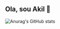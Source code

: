 ## Ola, sou Akil 🖖
![Anurag's GitHub stats](https://github-readme-stats.vercel.app/api?username=anuraghazra&show_icons=true&theme=radical)
